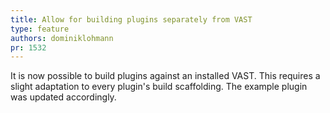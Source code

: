 ```yaml
---
title: Allow for building plugins separately from VAST
type: feature
authors: dominiklohmann
pr: 1532
---
```


It is now possible to build plugins against an installed VAST. This requires a
slight adaptation to every plugin's build scaffolding. The example plugin was
updated accordingly.

